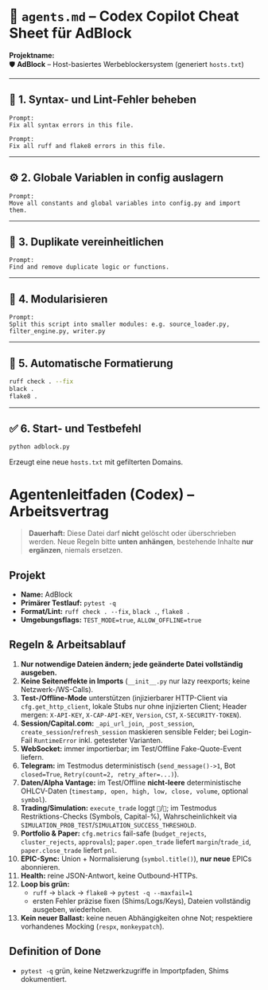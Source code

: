 # 🧠 `agents.md` – Codex Copilot Cheat Sheet für AdBlock

**Projektname:**  
🛡️ **AdBlock** – Host-basiertes Werbeblockersystem (generiert `hosts.txt`)

---

## 🚧 1. Syntax- und Lint-Fehler beheben

```plaintext
Prompt:
Fix all syntax errors in this file.

Prompt:
Fix all ruff and flake8 errors in this file.
```

---

## ⚙️ 2. Globale Variablen in config auslagern

```plaintext
Prompt:
Move all constants and global variables into config.py and import them.
```

---

## 🔁 3. Duplikate vereinheitlichen

```plaintext
Prompt:
Find and remove duplicate logic or functions.
```

---

## 🧩 4. Modularisieren

```plaintext
Prompt:
Split this script into smaller modules: e.g. source_loader.py, filter_engine.py, writer.py
```

---

## 🎨 5. Automatische Formatierung

```bash
ruff check . --fix
black .
flake8 .
```

---

## ✅ 6. Start- und Testbefehl

```bash
python adblock.py
```

Erzeugt eine neue `hosts.txt` mit gefilterten Domains.

# Agentenleitfaden (Codex) – Arbeitsvertrag

> **Dauerhaft:** Diese Datei darf **nicht** gelöscht oder überschrieben werden. Neue Regeln bitte **unten anhängen**, bestehende Inhalte **nur ergänzen**, niemals ersetzen.

## Projekt
- **Name:** AdBlock
- **Primärer Testlauf:** `pytest -q`
- **Format/Lint:** `ruff check . --fix`, `black .`, `flake8 .`
- **Umgebungsflags:** `TEST_MODE=true`, `ALLOW_OFFLINE=true`

## Regeln & Arbeitsablauf
1. **Nur notwendige Dateien ändern; jede geänderte Datei vollständig ausgeben.**
2. **Keine Seiteneffekte in Imports** (`__init__.py` nur lazy reexports; keine Netzwerk-/WS-Calls).
3. **Test-/Offline-Mode** unterstützen (injizierbarer HTTP-Client via `cfg.get_http_client`, lokale Stubs nur ohne injizierten Client; Header mergen: `X-API-KEY`, `X-CAP-API-KEY`, `Version`, `CST`, `X-SECURITY-TOKEN`).
4. **Session/Capital.com:** `_api_url_join`, `_post_session`, `create_session`/`refresh_session` maskieren sensible Felder; bei Login-Fail `RuntimeError` inkl. getesteter Varianten.
5. **WebSocket:** immer importierbar; im Test/Offline Fake-Quote-Event liefern.
6. **Telegram:** im Testmodus deterministisch (`send_message()->1`, Bot `closed=True`, `Retry(count=2, retry_after=...)`).
7. **Daten/Alpha Vantage:** im Test/Offline **nicht-leere** deterministische OHLCV-Daten (`timestamp, open, high, low, close, volume`, optional `symbol`).
8. **Trading/Simulation:** `execute_trade` loggt `🎯`/`🛒`; im Testmodus Restriktions-Checks (Symbols, Capital-%), Wahrscheinlichkeit via `SIMULATION_PROB_TEST`/`SIMULATION_SUCCESS_THRESHOLD`.
9. **Portfolio & Paper:** `cfg.metrics` fail-safe (`budget_rejects`, `cluster_rejects`, `approvals`); `paper.open_trade` liefert `margin`/`trade_id`, `paper.close_trade` liefert `pnl`.
10. **EPIC-Sync:** Union + Normalisierung (`symbol.title()`), **nur neue** EPICs abonnieren.
11. **Health:** reine JSON-Antwort, keine Outbound-HTTPs.
12. **Loop bis grün:**  
    - `ruff` → `black` → `flake8` → `pytest -q --maxfail=1`  
    - ersten Fehler präzise fixen (Shims/Logs/Keys), Dateien vollständig ausgeben, wiederholen.
13. **Kein neuer Ballast:** keine neuen Abhängigkeiten ohne Not; respektiere vorhandenes Mocking (`respx`, `monkeypatch`).

## Definition of Done
- `pytest -q` grün, keine Netzwerkzugriffe in Importpfaden, Shims dokumentiert.
